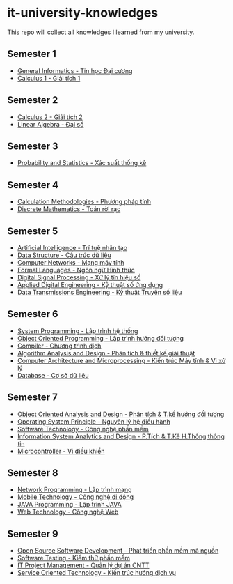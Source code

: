 # it-university-knowledges
This repo will collect all knowledges I learned from my university.

## Semester 1

- [General Informatics - Tin học Đại cương][General Informatics]
- [Calculus 1 - Giải tích 1][Calculus 1]
  
## Semester 2

- [Calculus 2 - Giải tích 2][Calculus 2]
- [Linear Algebra - Đại số][Linear Algebra]

## Semester 3

- [Probability and Statistics - Xác suất thống kê][Probability and Statistics]

## Semester 4

- [Calculation Methodologies - Phương pháp tính][Calculation Methodologies]
- [Discrete Mathematics - Toán rời rạc][Discrete Mathematics]

## Semester 5

- [Artificial Intelligence - Trí tuệ nhân tạo][Artificial Intelligence]
- [Data Structure - Cấu trúc dữ liệu][Data Structure]
- [Computer Networks - Mạng máy tính][Computer Networks]
- [Formal Languages - Ngôn ngữ Hình thức][Formal Languages]
- [Digital Signal Processing - Xử lý tín hiệu số][Digital Signal Processing]
- [Applied Digital Engineering - Kỹ thuật số ứng dụng][Applied Digital Engineering]
- [Data Transmissions Engineering - Kỹ thuật Truyền số liệu][Data Transmissions Engineering]

## Semester 6

- [System Programming - Lập trình hệ thống][System Programming]
- [Object Oriented Programming - Lập trình hướng đối tượng][Object Oriented Programming]
- [Compiler - Chương trình dịch][Compiler]
- [Algorithm Analysis and Design - Phân tích & thiết kế giải thuật][Algorithm Analysis and Design]
- [Computer Architecture and Microprocessing - Kiến trúc Máy tính & Vi xử lý][Computer Architecture and Microprocessing]
- [Database - Cơ sở dữ liệu][Database]

## Semester 7

- [Object Oriented Analysis and Design - Phân tích & T.kế hướng đối tượng][Object Oriented Analysis and Design]
- [Operating System Principle - Nguyên lý hệ điều hành][Operating System Principle]
- [Software Technology - Công nghệ phần mềm][Software Engineering]
- [Information System Analytics and Design - P.Tích & T.Kế H.Thống thông tin][Information System Analytics and Design]
- [Microcontroller - Vi điều khiển][Microcontroller]

## Semester 8

- [Network Programming - Lập trình mạng][Network Programming]
- [Mobile Technology - Công nghệ di động][Mobile Technology]
- [JAVA Programming - Lập trình JAVA][JAVA Programming]
- [Web Technology - Công nghệ Web][Web Technology]

## Semester 9

- [Open Source Software Development - Phát triển phần mềm mã nguồn][Open Source Software Development]
- [Software Testing - Kiểm thử phần mềm][Software Testing]
- [IT Project Management - Quản lý dự án CNTT][IT Project Management]
- [Service Oriented Technology - Kiến trúc hướng dịch vụ][Service Oriented Technology]

[Calculus 1]: #
[General Informatics]: #
[Calculus 2]: #
[Linear Algebra]: #
[Probability and Statistics]: #
[Calculation Methodologies]: #
[Discrete Mathematics]: #
[Artificial Intelligence]: #
[Data Structure]: #
[Computer Networks]: #
[Formal Languages]: #
[Digital Signal Processing]: #
[Applied Digital Engineering]: #
[Data Transmissions Engineering]: #
[System Programming]: #
[Object Oriented Programming]: #
[Compiler]: #
[Algorithm Analysis and Design]: #
[Computer Architecture and Microprocessing]: #
[Database]: #
[Object Oriented Analysis and Design]: #
[Operating System Principle]: #
[Software Engineering]: #
[Information System Analytics and Design]: #
[Microcontroller]: #
[Network Programming]: #
[Mobile Technology]: #
[JAVA Programming]: #
[Web Technology]: #
[Open Source Software Development]: #
[Software Testing]: #
[IT Project Management]: #
[Service Oriented Technology]: #
